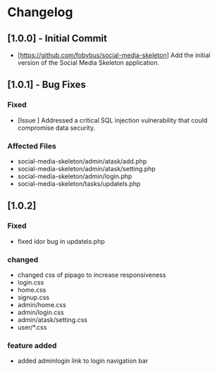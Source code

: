 # Changelog

## [1.0.0] - Initial Commit
- [https://github.com/fobybus/social-media-skeleton] Add the initial version of the Social Media Skeleton application.

## [1.0.1] - Bug Fixes
### Fixed
- [Issue ] Addressed a critical SQL injection vulnerability that could compromise data security.
  
### Affected Files
- social-media-skeleton/admin/atask/add.php
- social-media-skeleton/admin/atask/setting.php
- social-media-skeleton/admin/login.php
- social-media-skeleton/tasks/updatels.php

## [1.0.2]
### Fixed
- fixed idor bug in updatels.php 

### changed 
- changed css of pipago to increase responsiveness 
- login.css
- home.css
- signup.css 
- admin/home.css
- admin/login.css
- admin/atask/setting.css
- user/*.css
  
 ### feature added 
 - added adminlogin link to login navigation bar  
